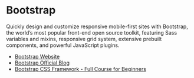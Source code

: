 # Bootstrap

Quickly design and customize responsive mobile-first sites with Bootstrap, the world’s most popular front-end open source toolkit, featuring Sass variables and mixins, responsive grid system, extensive prebuilt components, and powerful JavaScript plugins.

- [Bootstrap Website](https://getbootstrap.com)
- [Bootstrap Official Blog](https://blog.getbootstrap.com/2022/07/19/bootstrap-5-2-0/)
- [Bootstrap CSS Framework - Full Course for Beginners](https://www.youtube.com/watch?v=-qfEOE4vtxE)
